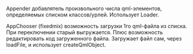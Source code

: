 Appender
добавлятель произвольного числа qml-элементов, определяемых списком классов/урлей. Использует Loader.

AppChooser (fixedmix)
возможность загрузки 1го qml-файла из списка. При переключении старый выгружается. 
Плюс возможность редактировать код загруженного файла.
Загружает файл сам, через loadFile, и использует createQmlObject.
